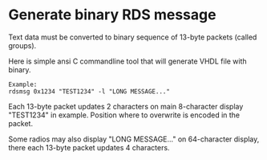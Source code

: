 # Generate binary RDS message

Text data must be converted to binary
sequence of 13-byte packets (called groups).

Here is simple ansi C commandline tool
that will generate VHDL file with binary.

    Example:
    rdsmsg 0x1234 "TEST1234" -l "LONG MESSAGE..."

Each 13-byte packet updates 2 characters
on main 8-character display "TEST1234" in example.
Position where to overwrite is encoded in the packet.

Some radios may also display "LONG MESSAGE..."
on 64-character display, there each
13-byte packet updates 4 characters.
